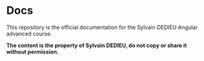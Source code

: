 # Docs

This repository is the official documentation for the Sylvain DEDIEU Angular advanced course.

**The content is the property of Sylvain DEDIEU, do not copy or share it without permission.**
